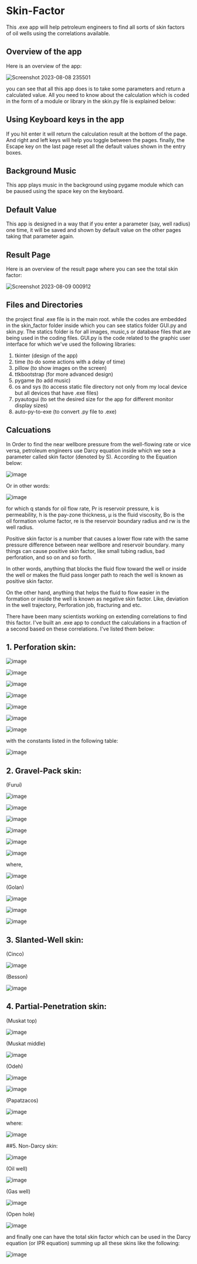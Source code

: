 # Skin-Factor
This .exe app will help petroleum engineers to find all sorts of skin factors of oil wells using the correlations available.

## Overview of the app

Here is an overview of the app:

![Screenshot 2023-08-08 235501](https://github.com/Ho139523/Skin-Factor/assets/99872823/8f7c6fb7-f7df-498d-bb4c-eb0aa9c61c8e)


you can see that all this app does is to take some parameters and return a calculated value. All you need to know about the
calculation which is coded in the form of a module or library in the skin.py file is explained below:

## Using Keyboard keys in the app

If you hit enter it will return the calculation result at the bottom of the page.
And right and left keys will help you toggle between the pages.
finally, the Escape key on the last page reset all the default values shown in the entry boxes.

## Background Music

This app plays music in the background using pygame module which can be paused using the space key on the keyboard.

## Default Value

This app is designed in a way that if you enter a parameter (say, well radius) one time, it will be saved and shown 
by default value on the other pages taking that parameter again.

## Result Page

Here is an overview of the result page where you can see the total skin factor:

![Screenshot 2023-08-09 000912](https://github.com/Ho139523/Skin-Factor/assets/99872823/1b78b09a-61c1-42be-b1c9-da719ec4ff6a)


## Files and Directories

the project final .exe file is in the main root. while the codes are embedded in the skin_factor folder inside which you can
see statics folder GUI.py and skin.py. The statics folder is for all images, music,s or database files that are being used in the coding files.
GUI.py is the code related to the graphic user interface for which we've used the following libraries:

1. tkinter (design of  the app)
2. time (to do some actions with a delay of time)
3. pillow (to show images on the screen)
4. ttkbootstrap (for more advanced design)
5. pygame (to add music)
6. os and sys (to access static file directory not only from my local device but all devices that have .exe files)
7. pyautogui (to set the desired size for the app for different monitor display sizes)
8. auto-py-to-exe (to convert .py file to .exe)

## Calcuations

In Order to find the near wellbore pressure from the well-flowing rate or vice versa, petroleum engineers use Darcy equation 
inside which we see a parameter called skin factor (denoted by S). According to the Equation below:

![image](https://github.com/Ho139523/Skin-Factor/assets/99872823/2ebe9793-8102-4b92-bab9-77fd1dbefd38)

Or in other words:

![image](https://github.com/Ho139523/Skin-Factor/assets/99872823/c82f6265-2509-46d8-9173-7f57c3029747)


for which q stands for oil flow rate, Pr is reservoir pressure, k is permeability, h is the pay-zone thickness, μ is the fluid
viscosity, Bo is the oil formation volume factor, re is the reservoir boundary radius and rw is the well radius.

Positive skin factor is a number that causes a lower flow rate with the same pressure difference between near wellbore and 
reservoir boundary. many things can cause positive skin factor, like small tubing radius, bad perforation, and so on and so forth.

In other words, anything that blocks the fluid flow toward the well or inside the well or makes the fluid pass longer path to reach
the well is known as positive skin factor.

On the other hand, anything that helps the fluid to flow easier in the formation or inside the well is known as negative skin factor.
Like, deviation in the well trajectory, Perforation job, fracturing and etc.

There have been many scientists working on extending correlations to find this factor. I've built an .exe app to conduct the calculations
in a fraction of a second based on these correlations. I've listed them below:

## 1. Perforation skin:

![image](https://github.com/Ho139523/Skin-Factor/assets/99872823/27756b3e-b287-4768-b2bb-2692a8d3f963)


![image](https://github.com/Ho139523/Skin-Factor/assets/99872823/38b37ff9-7404-4d7a-8c8b-8cd3c36a245b)

![image](https://github.com/Ho139523/Skin-Factor/assets/99872823/7f7d01c1-49c6-41db-8be4-8fd90344e5bb)

![image](https://github.com/Ho139523/Skin-Factor/assets/99872823/a46351a6-5a1b-4e5b-ab5b-65d5dbdbb654)

![image](https://github.com/Ho139523/Skin-Factor/assets/99872823/68b4a294-1143-45bb-b094-1c959e3155b9)

![image](https://github.com/Ho139523/Skin-Factor/assets/99872823/47d0870a-34f0-4739-bcf6-de50260fcc90)

![image](https://github.com/Ho139523/Skin-Factor/assets/99872823/068c9ec4-56b3-4a9d-823e-27c1981b25db)





with the constants listed in the following table:

![image](https://github.com/Ho139523/Skin-Factor/assets/99872823/5152c317-6850-4d84-9aba-917df86ab10c)



## 2. Gravel-Pack skin:

(Furui)

![image](https://github.com/Ho139523/Skin-Factor/assets/99872823/6d091e76-00c0-4e9e-9891-d1b7a71b207f)

![image](https://github.com/Ho139523/Skin-Factor/assets/99872823/4c6afa7c-af4b-4ca2-a93e-132209714764)

![image](https://github.com/Ho139523/Skin-Factor/assets/99872823/357d3b40-d14a-44a4-bd07-31dfe9bfdf56)

![image](https://github.com/Ho139523/Skin-Factor/assets/99872823/97d36f1c-8cc5-4340-823c-150b4a0f015c)

![image](https://github.com/Ho139523/Skin-Factor/assets/99872823/1e21dd21-528a-4761-ad4c-afd9ea7ad0be)

![image](https://github.com/Ho139523/Skin-Factor/assets/99872823/1a2d5bee-476d-4f8c-8c8f-d302610cabd1)

where,

![image](https://github.com/Ho139523/Skin-Factor/assets/99872823/21163fa3-80d7-4fd6-9696-960d4c81d7df)


(Golan)

![image](https://github.com/Ho139523/Skin-Factor/assets/99872823/c8875d7f-363e-4677-a669-b77841dd5741)

![image](https://github.com/Ho139523/Skin-Factor/assets/99872823/5f397d32-56ef-4267-8ca8-2869e09009df)

![image](https://github.com/Ho139523/Skin-Factor/assets/99872823/f0bb0486-47c6-48ee-a967-0b7945cc7265)



## 3. Slanted-Well skin:

(Cinco)

![image](https://github.com/Ho139523/Skin-Factor/assets/99872823/ef62cb0d-067c-4a47-8b0a-a3f5b24e11ba)


(Besson)

![image](https://github.com/Ho139523/Skin-Factor/assets/99872823/408cb105-19fa-4662-8dfa-821d97cdf4ac)


## 4. Partial-Penetration skin:

(Muskat top)

![image](https://github.com/Ho139523/Skin-Factor/assets/99872823/a190e6ec-f045-4767-8f44-c98418f6402d)

(Muskat middle)

![image](https://github.com/Ho139523/Skin-Factor/assets/99872823/c8bc2c16-5faa-4b8f-9303-e5422e16dcef)


(Odeh)

![image](https://github.com/Ho139523/Skin-Factor/assets/99872823/71b8b4b5-fe14-4024-a527-59e71fc00153)

![image](https://github.com/Ho139523/Skin-Factor/assets/99872823/7aed9c0f-f24d-41ae-864e-b05b58519e58)


(Papatzacos)

![image](https://github.com/Ho139523/Skin-Factor/assets/99872823/049ab1ee-bcc1-408c-ae7a-e9bf3dbffb91)


where:

![image](https://github.com/Ho139523/Skin-Factor/assets/99872823/82951593-b7b9-423b-9f73-b5747a06f19e)


##5. Non-Darcy skin:

![image](https://github.com/Ho139523/Skin-Factor/assets/99872823/600362b8-e178-4fd6-8ed8-73972e4c6e25)

(Oil well)

![image](https://github.com/Ho139523/Skin-Factor/assets/99872823/eb015bb8-bc74-4b2d-afe1-125ef062592f)

(Gas well)

![image](https://github.com/Ho139523/Skin-Factor/assets/99872823/c4665020-3a00-4083-b289-82fd500f7515)

(Open hole)

![image](https://github.com/Ho139523/Skin-Factor/assets/99872823/a6206ce6-cc7c-49d4-96f8-8d42d4ff9a3e)


and finally one can have the total skin factor which can be used in the Darcy equation (or IPR equation)
summing up all these skins like the following:

![image](https://github.com/Ho139523/Skin-Factor/assets/99872823/0696e269-b0a2-44b0-a284-aad4a70c90df)




